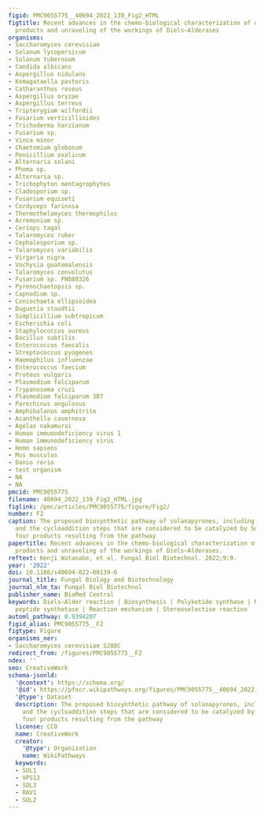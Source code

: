 ```yaml
---
figid: PMC9055775__40694_2022_139_Fig2_HTML
figtitle: Recent advances in the chemo-biological characterization of decalin natural
  products and unraveling of the workings of Diels–Alderases
organisms:
- Saccharomyces cerevisiae
- Solanum lycopersicum
- Solanum tuberosum
- Candida albicans
- Aspergillus nidulans
- Komagataella pastoris
- Catharanthus roseus
- Aspergillus oryzae
- Aspergillus terreus
- Tripterygium wilfordii
- Fusarium verticillioides
- Trichoderma harzianum
- Fusarium sp.
- Vinca minor
- Chaetomium globosum
- Penicillium oxalicum
- Alternaria solani
- Phoma sp.
- Alternaria sp.
- Trichophyton mentagrophytes
- Cladosporium sp.
- Fusarium equiseti
- Cordyceps farinosa
- Thermothelomyces thermophilus
- Acremonium sp.
- Ceriops tagal
- Talaromyces ruber
- Cephalosporium sp.
- Talaromyces variabilis
- Virgaria nigra
- Vochysia guatemalensis
- Talaromyces convolutus
- Fusarium sp. FN080326
- Pyrenochaetopsis sp.
- Capnodium sp.
- Coniochaeta ellipsoidea
- Duguetia staudtii
- Simplicillium subtropicum
- Escherichia coli
- Staphylococcus aureus
- Bacillus subtilis
- Enterococcus faecalis
- Streptococcus pyogenes
- Haemophilus influenzae
- Enterococcus faecium
- Proteus vulgaris
- Plasmodium falciparum
- Trypanosoma cruzi
- Plasmodium falciparum 3D7
- Parechinus angulosus
- Amphibalanus amphitrite
- Acanthella cavernosa
- Agelas nakamurai
- Human immunodeficiency virus 1
- Human immunodeficiency virus
- Homo sapiens
- Mus musculus
- Danio rerio
- test organism
- NA
- NA
pmcid: PMC9055775
filename: 40694_2022_139_Fig2_HTML.jpg
figlink: /pmc/articles/PMC9055775/figure/Fig2/
number: F2
caption: The proposed biosynthetic pathway of solanapyrones, including the oxidation
  and the cycloaddition steps that are considered to be catalyzed by Sol5 and the
  four products resulting from the pathway
papertitle: Recent advances in the chemo-biological characterization of decalin natural
  products and unraveling of the workings of Diels–Alderases.
reftext: Kenji Watanabe, et al. Fungal Biol Biotechnol. 2022;9:9.
year: '2022'
doi: 10.1186/s40694-022-00139-6
journal_title: Fungal Biology and Biotechnology
journal_nlm_ta: Fungal Biol Biotechnol
publisher_name: BioMed Central
keywords: Diels–Alder reaction | Biosynthesis | Polyketide synthase | Nonribosomal
  peptide synthetase | Reaction mechanism | Stereoselective reaction
automl_pathway: 0.9394207
figid_alias: PMC9055775__F2
figtype: Figure
organisms_ner:
- Saccharomyces cerevisiae S288C
redirect_from: /figures/PMC9055775__F2
ndex: ''
seo: CreativeWork
schema-jsonld:
  '@context': https://schema.org/
  '@id': https://pfocr.wikipathways.org/figures/PMC9055775__40694_2022_139_Fig2_HTML.html
  '@type': Dataset
  description: The proposed biosynthetic pathway of solanapyrones, including the oxidation
    and the cycloaddition steps that are considered to be catalyzed by Sol5 and the
    four products resulting from the pathway
  license: CC0
  name: CreativeWork
  creator:
    '@type': Organization
    name: WikiPathways
  keywords:
  - SOL1
  - VPS13
  - SOL3
  - RAV1
  - SOL2
---
```

